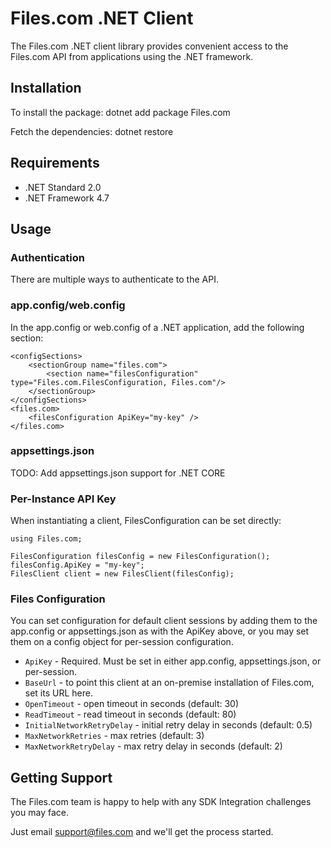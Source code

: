 ﻿# Files.com .NET Client

The Files.com .NET client library provides convenient access to the Files.com API from applications using the .NET framework.

## Installation

To install the package:
    dotnet add package Files.com

Fetch the dependencies:
    dotnet restore

## Requirements

 * .NET Standard 2.0
 * .NET Framework 4.7

## Usage

### Authentication

There are multiple ways to authenticate to the API.

### app.config/web.config

In the app.config or web.config of a .NET application, add the following section:

    <configSections>
        <sectionGroup name="files.com">
            <section name="filesConfiguration" type="Files.com.FilesConfiguration, Files.com"/>
        </sectionGroup>
    </configSections>
    <files.com>
        <filesConfiguration ApiKey="my-key" />
    </files.com>

### appsettings.json

TODO: Add appsettings.json support for .NET CORE
   
### Per-Instance API Key

When instantiating a client, FilesConfiguration can be set directly:

    using Files.com;

    FilesConfiguration filesConfig = new FilesConfiguration();
    filesConfig.ApiKey = "my-key";
    FilesClient client = new FilesClient(filesConfig);

### Files Configuration

You can set configuration for default client sessions by adding them to the app.config or appsettings.json as with the ApiKey above,
or you may set them on a config object for per-session configuration.

* `ApiKey` - Required. Must be set in either app.config, appsettings.json, or per-session.
* `BaseUrl` - to point this client at an on-premise installation of Files.com, set its URL here.
* `OpenTimeout` - open timeout in seconds (default: 30)
* `ReadTimeout` - read timeout in seconds (default: 80)
* `InitialNetworkRetryDelay` - initial retry delay in seconds (default: 0.5)
* `MaxNetworkRetries` - max retries (default: 3)
* `MaxNetworkRetryDelay` - max retry delay in seconds (default: 2)

## Getting Support

The Files.com team is happy to help with any SDK Integration challenges you may face.

Just email support@files.com and we'll get the process started.

